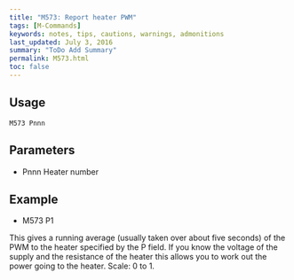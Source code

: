 ```yaml
---
title: "M573: Report heater PWM" 
tags: [M-Commands]
keywords: notes, tips, cautions, warnings, admonitions
last_updated: July 3, 2016
summary: "ToDo Add Summary"
permalink: M573.html
toc: false
---
```



## Usage ##
```
M573 Pnnn
```

## Parameters ##

+ Pnnn Heater number

## Example ##

+ M573 P1

This gives a running average (usually taken over about five seconds) of the PWM to the heater specified by the P field. If you know the voltage of the supply and the resistance of the heater this allows you to work out the power going to the heater. Scale: 0 to 1.